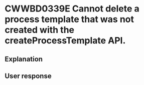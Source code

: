 # CWWBD0339E Cannot delete a process template that was not created with the createProcessTemplate API.

## Explanation

## User response